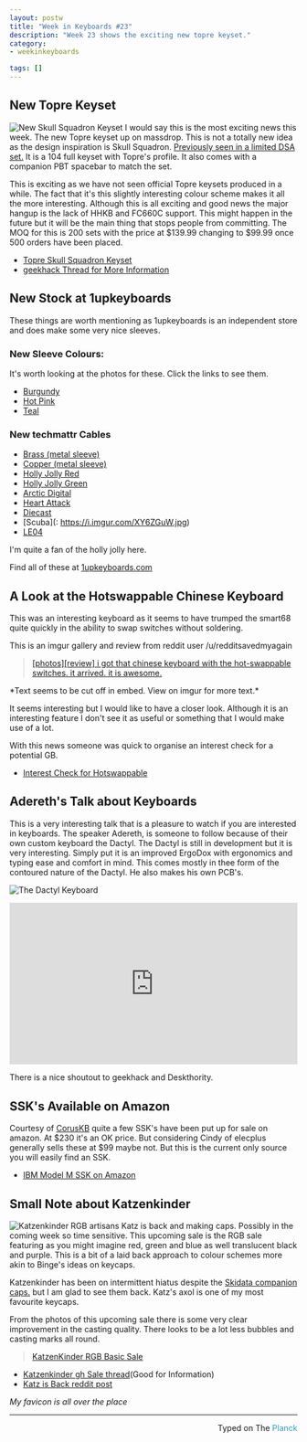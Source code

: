 ```yaml
---
layout: postw
title: "Week in Keyboards #23"
description: "Week 23 shows the exciting new topre keyset."
category: 
- weekinkeyboards

tags: []
---
```


## New Topre Keyset
![New Skull Squadron Keyset](https://i.imgur.com/KOjMqCW.jpg)
I would say this is the most exciting news this week. The new Topre keyset up on massdrop. This is not a totally new idea as the design inspiration is Skull Squadron. [Previously seen in a limited DSA set.](https://keypuller.com/skull-squadron/) It is a 104 full keyset with Topre's profile. It also comes with a companion PBT spacebar to match the set.

This is exciting as we have not seen official Topre keysets produced in a while. The fact that it's this slightly interesting colour scheme makes it all the more interesting. 
Although this is all exciting and good news the major hangup is the lack of HHKB and FC660C support. This might happen in the future but it will be the main thing that stops people from committing. The MOQ for this is 200 sets with the price at $139.99 changing to $99.99 once 500 orders have been placed.

* [Topre Skull Squadron Keyset](https://www.massdrop.com/buy/custom-topre-keycap-set?mode=guest_open)
* [geekhack Thread for More Information](https://geekhack.org/index.php?topic=74413.500)

## New Stock at 1upkeyboards
These things are worth mentioning as 1upkeyboards is an independent store and does make some very nice sleeves.

### New Sleeve Colours:
It's worth looking at the photos for these. Click the links to see them.

* [Burgundy](https://i.imgur.com/3g7jLkt.jpg)
* [Hot Pink](https://i.imgur.com/5px3wp0.jpg)
* [Teal](https://i.imgur.com/wMAb0XA.jpg)

### New techmattr Cables

* [Brass (metal sleeve)](https://i.imgur.com/oOHHSXA.jpg)
* [Copper (metal sleeve)]( https://i.imgur.com/00XVG82.jpg)
* [Holly Jolly Red]( https://i.imgur.com/i3pnix4.jpg)
* [Holly Jolly Green]( https://i.imgur.com/GhwsW5H.jpg)
* [Arctic Digital]( https://i.imgur.com/WIme9Jp.jpg)
* [Heart Attack]( https://i.imgur.com/lyA50JR.jpg)
* [Diecast]( https://i.imgur.com/hOiq0AR.jpg)
* [Scuba](: https://i.imgur.com/XY6ZGuW.jpg)
* [LE04](https://i.imgur.com/vKgcEzH.jpg)

I'm quite a fan of the holly jolly here.


Find all of these at [1upkeyboards.com](https://1upkeyboards.com/)

## A Look at the Hotswappable Chinese Keyboard
This was an interesting keyboard as it seems to have trumped the smart68 quite quickly in the ability to swap switches without soldering.

This is an imgur gallery and review from reddit user /u/redditsavedmyagain


<blockquote class="imgur-embed-pub" lang="en" data-id="a/jYjz9"><a href="//imgur.com/a/jYjz9">[photos][review] i got that chinese keyboard with the hot-swappable switches. it arrived. it is awesome.</a></blockquote><script async src="//s.imgur.com/min/embed.js" charset="utf-8"></script>
*Text seems to be cut off in embed. View on imgur for more text.*

It seems interesting but I would like to have a closer look. Although it is an interesting feature I don't see it as useful or something that I would make use of a lot.

With this news someone was quick to organise an interest check for a potential GB.

* [Interest Check for Hotswappable](https://redd.it/3tltcn)

## Adereth's Talk about Keyboards
This is a very interesting talk that is a pleasure to watch if you are interested in keyboards. The speaker Adereth, is someone to follow because of their own custom keyboard the Dactyl. The Dactyl is still in development but it is very interesting. Simply put it is an improved ErgoDox with ergonomics and typing ease and comfort in mind. This comes mostly in thee form of the contoured nature of the Dactyl. He also makes his own PCB's.

![The Dactyl Keyboard](https://i.imgur.com/dG8dJ1Q.jpg)

<style>.embed-container { position: relative; padding-bottom: 56.25%; height: 0; overflow: hidden; max-width: 100%; } .embed-container iframe, .embed-container object, .embed-container embed { position: absolute; top: 0; left: 0; width: 100%; height: 100%; }</style><div class='embed-container'><iframe src='https://www.youtube.com/embed//uk3A41U0iO4' frameborder='0' allowfullscreen></iframe></div>
There is a nice shoutout to geekhack and Deskthority.


## SSK's Available on Amazon
Courtesy of [CorusKB](https://corus-kb.com/) quite a few SSK's have been put up for sale on amazon. At $230 it's an OK price. But considering Cindy of elecplus generally sells these at $99 maybe not. But this is the current only source you will easily find an SSK.

* [IBM Model M SSK on Amazon](https://www.amazon.com/gp/offer-listing/B015WDLPVM/ref=dp_olp_used?ie=UTF8&condition=used)

## Small Note about Katzenkinder
![Katzenkinder RGB artisans](https://i.imgur.com/YuMEIpb.jpg)
Katz is back and making caps. Possibly in the coming week so time sensitive.
This upcoming sale is the RGB sale featuring as you might imagine red, green and blue as well translucent black and purple. This is a bit of a laid back approach to colour schemes more akin to Binge's ideas on keycaps.

Katzenkinder has been on intermittent hiatus despite the [Skidata companion caps.](https://geekhack.org/index.php?topic=76521) but I am glad to see them back. Katz's axol is one of my most favourite keycaps.

From the photos of this upcoming sale there is some very clear improvement in the casting quality. There looks to be a lot less bubbles and casting marks all round.

<blockquote class="imgur-embed-pub" lang="en" data-id="a/hghCN"><a href="//imgur.com/a/hghCN">KatzenKinder RGB Basic Sale</a></blockquote><script async src="//s.imgur.com/min/embed.js" charset="utf-8"></script>

* [Katzenkinder gh Sale thread](https://geekhack.org/index.php?topic=64501)(Good for Information)
* [Katz is Back reddit post](https://redd.it/3u4nka)


*My favicon is all over the place*

---------------------------------
 <p style="text-align: right" >Typed on The <font color="#3399CC">Planck</font></p>


